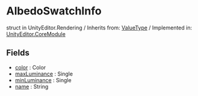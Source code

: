 # AlbedoSwatchInfo
struct in UnityEditor.Rendering
 / Inherits from: <a href="https://docs.unity3d.com/6000.2/Documentation/ScriptReference/ValueType.html">ValueType</a> / Implemented in: <a href="https://docs.unity3d.com/6000.2/Documentation/ScriptReference/UnityEditor.CoreModule.html">UnityEditor.CoreModule</a>

## Fields
- <a href="https://docs.unity3d.com/6000.2/Documentation/ScriptReference/AlbedoSwatchInfo-color.html">color</a> : Color
- <a href="https://docs.unity3d.com/6000.2/Documentation/ScriptReference/AlbedoSwatchInfo-maxLuminance.html">maxLuminance</a> : Single
- <a href="https://docs.unity3d.com/6000.2/Documentation/ScriptReference/AlbedoSwatchInfo-minLuminance.html">minLuminance</a> : Single
- <a href="https://docs.unity3d.com/6000.2/Documentation/ScriptReference/AlbedoSwatchInfo-name.html">name</a> : String
